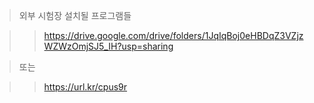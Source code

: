 > 외부 시험장 설치될 프로그램들

> > <https://drive.google.com/drive/folders/1JqIqBoj0eHBDqZ3VZjzWZWzOmjSJ5_IH?usp=sharing>

> 또는 

> > <https://url.kr/cpus9r>